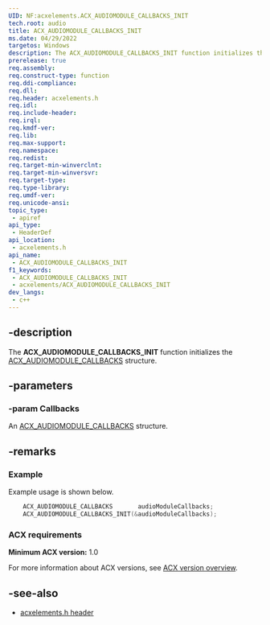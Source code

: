 ```yaml
---
UID: NF:acxelements.ACX_AUDIOMODULE_CALLBACKS_INIT
tech.root: audio 
title: ACX_AUDIOMODULE_CALLBACKS_INIT
ms.date: 04/29/2022
targetos: Windows
description: The ACX_AUDIOMODULE_CALLBACKS_INIT function initializes the ACX_AUDIOMODULE_CALLBACKS structure.
prerelease: true
req.assembly: 
req.construct-type: function
req.ddi-compliance: 
req.dll: 
req.header: acxelements.h
req.idl: 
req.include-header: 
req.irql: 
req.kmdf-ver: 
req.lib: 
req.max-support: 
req.namespace: 
req.redist: 
req.target-min-winverclnt: 
req.target-min-winversvr: 
req.target-type: 
req.type-library: 
req.umdf-ver: 
req.unicode-ansi: 
topic_type:
 - apiref
api_type:
 - HeaderDef
api_location:
 - acxelements.h
api_name:
 - ACX_AUDIOMODULE_CALLBACKS_INIT
f1_keywords:
 - ACX_AUDIOMODULE_CALLBACKS_INIT
 - acxelements/ACX_AUDIOMODULE_CALLBACKS_INIT
dev_langs:
 - c++
---
```


## -description

The **ACX_AUDIOMODULE_CALLBACKS_INIT** function initializes the [ACX_AUDIOMODULE_CALLBACKS](ns-acxelements-acx_audiomodule_callbacks.md) structure.

## -parameters

### -param Callbacks

An [ACX_AUDIOMODULE_CALLBACKS](ns-acxelements-acx_audiomodule_callbacks.md) structure. 

## -remarks

### Example

Example usage is shown below.

```cpp
    ACX_AUDIOMODULE_CALLBACKS       audioModuleCallbacks;
    ACX_AUDIOMODULE_CALLBACKS_INIT(&audioModuleCallbacks);
```

### ACX requirements

**Minimum ACX version:** 1.0

For more information about ACX versions, see [ACX version overview](/windows-hardware/drivers/audio/acx-version-overview).

## -see-also

- [acxelements.h header](index.md)


